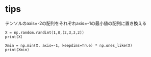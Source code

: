 # tips


テンソルのaxis=-2の配列をそれぞれaxis=-1の最小値の配列に置き換える
```
X = np.random.randint(1,8,(2,3,3,2))
print(X) 

Xmin = np.min(X, axis=-1, keepdims=True) * np.ones_like(X)
print(Xmin)
```
